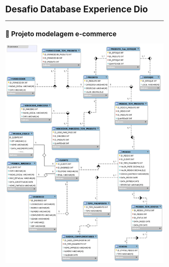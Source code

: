 # Desafio Database Experience Dio
___
## 🔵 Projeto modelagem e-commerce

![e-commerce](https://github.com/mballem/digital-inovation-one/blob/master/database-experience/desafio-ecommerce/image/E-Commerce.png)

